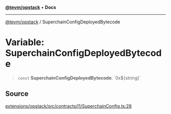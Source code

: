 [**@tevm/opstack**](../README.md) • **Docs**

***

[@tevm/opstack](../globals.md) / SuperchainConfigDeployedBytecode

# Variable: SuperchainConfigDeployedBytecode

> `const` **SuperchainConfigDeployedBytecode**: \`0x$\{string\}\`

## Source

[extensions/opstack/src/contracts/l1/SuperchainConfig.ts:28](https://github.com/evmts/tevm-monorepo/blob/main/extensions/opstack/src/contracts/l1/SuperchainConfig.ts#L28)
